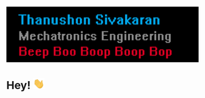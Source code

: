 [![Banner](https://github.com/thanusiv/thanusiv/blob/master/assets/header/header.png)](https://github.com/thanusiv/thanusiv/blob/master/assets/header/header.png)

# Hey! <img src="https://github.com/thanusiv/thanusiv/blob/master/assets/gifs/wave.gif" width="30px">
<!--
**thanusiv/thanusiv** is a ✨ _special_ ✨ repository because its `README.md` (this file) appears on your GitHub profile.

Here are some ideas to get you started:

- 🔭 I’m currently working on ...
- 🌱 I’m currently learning ...
- 👯 I’m looking to collaborate on ...
- 🤔 I’m looking for help with ...
- 💬 Ask me about ...
- 📫 How to reach me: ...
- 😄 Pronouns: ...
- ⚡ Fun fact: ...
-->
